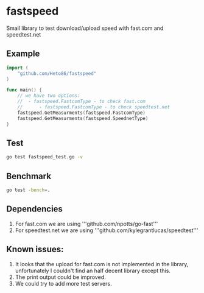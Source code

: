 # fastspeed

Small library to test download/upload speed with fast.com and speedtest.net

## Example

```go
import (
	"github.com/Heto86/fastspeed"
)

func main() {
	// we have two options:
	// 	- fastspeed.FastcomType - to check fast.com
	//  	- fastspeed.FastcomType - to check speedtest.net
	fastspeed.GetMeasurments(fastspeed.FastcomType)
	fastspeed.GetMeasurments(fastspeed.SpeednetType)
}
```
## Test

```sh
go test fastspeed_test.go -v
```

## Benchmark

```sh
go test -bench=. 
```

## Dependencies

1. For fast.com we are using '''github.com/npotts/go-fast'''
1. For speedtest.net we are using '''github.com/kylegrantlucas/speedtest'''

## Known issues:

1. It looks that the upload for fast.com is not implemented in the library, unfortunately I couldn't find an half decent library except this.
1. The print output could be improved.
1. We could try to add more test servers.
